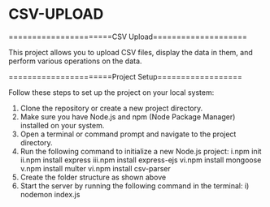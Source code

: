 # CSV-UPLOAD


======================CSV Upload==================== 

This project allows you to upload CSV files, display the data in them, and perform various operations on the data.

======================Project Setup================== 

Follow these steps to set up the project on your local system:
1. Clone the repository or create a new project directory.
2. Make sure you have Node.js and npm (Node Package Manager) installed on your system.
3. Open a terminal or command prompt and navigate to the project directory.
4. Run the following command to initialize a new Node.js project: i.npm init ii.npm install express iii.npm install express-ejs vi.npm install mongoose v.npm install multer vi.npm install csv-parser 
5. Create the folder structure as shown above 
6. Start the server by running the following command in the terminal: i) nodemon index.js
